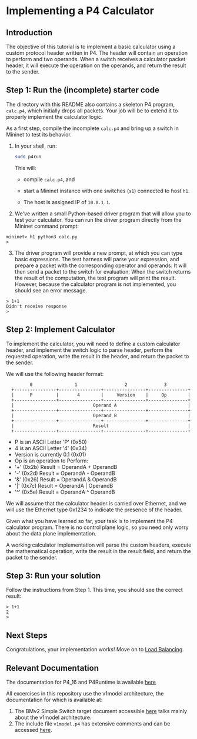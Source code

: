 # Implementing a P4 Calculator

## Introduction

The objective of this tutorial is to implement a basic calculator
using a custom protocol header written in P4. The header will contain
an operation to perform and two operands. When a switch receives a
calculator packet header, it will execute the operation on the
operands, and return the result to the sender.

## Step 1: Run the (incomplete) starter code

The directory with this README also contains a skeleton P4 program,
`calc.p4`, which initially drops all packets.  Your job will be to
extend it to properly implement the calculator logic.

As a first step, compile the incomplete `calc.p4` and bring up a
switch in Mininet to test its behavior.

1. In your shell, run:
   ```bash
   sudo p4run
   ```
   This will:
   * compile `calc.p4`, and

   * start a Mininet instance with one switches (`s1`) connected to
     host `h1`.
   * The host is assigned IP of `10.0.1.1`.

2. We've written a small Python-based driver program that will allow
you to test your calculator. You can run the driver program directly
from the Mininet command prompt:

```
mininet> h1 python3 calc.py
>
```

3. The driver program will provide a new prompt, at which you can type
basic expressions. The test harness will parse your expression, and
prepare a packet with the corresponding operator and operands. It will
then send a packet to the switch for evaluation. When the switch
returns the result of the computation, the test program will print the
result. However, because the calculator program is not implemented,
you should see an error message.

```
> 1+1
Didn't receive response
>
```

## Step 2: Implement Calculator

To implement the calculator, you will need to define a custom
calculator header, and implement the switch logic to parse header,
perform the requested operation, write the result in the header, and
return the packet to the sender.

We will use the following header format:

             0                1                  2              3
      +----------------+----------------+----------------+---------------+
      |      P         |       4        |     Version    |     Op        |
      +----------------+----------------+----------------+---------------+
      |                              Operand A                           |
      +----------------+----------------+----------------+---------------+
      |                              Operand B                           |
      +----------------+----------------+----------------+---------------+
      |                              Result                              |
      +----------------+----------------+----------------+---------------+


-  P is an ASCII Letter 'P' (0x50)
-  4 is an ASCII Letter '4' (0x34)
-  Version is currently 0.1 (0x01)
-  Op is an operation to Perform:
 -   '+' (0x2b) Result = OperandA + OperandB
 -   '-' (0x2d) Result = OperandA - OperandB
 -   '&' (0x26) Result = OperandA & OperandB
 -   '|' (0x7c) Result = OperandA | OperandB
 -   '^' (0x5e) Result = OperandA ^ OperandB


We will assume that the calculator header is carried over Ethernet,
and we will use the Ethernet type 0x1234 to indicate the presence of
the header.

Given what you have learned so far, your task is to implement the P4
calculator program. There is no control plane logic, so you need only
worry about the data plane implementation.

A working calculator implementation will parse the custom headers,
execute the mathematical operation, write the result in the result
field, and return the packet to the sender.

## Step 3: Run your solution

Follow the instructions from Step 1.  This time, you should see the
correct result:

```
> 1+1
2
>
```

## Next Steps

Congratulations, your implementation works! Move on to
[Load Balancing](../load_balance).


## Relevant Documentation

The documentation for P4_16 and P4Runtime is available [here](https://p4.org/specs/)

All excercises in this repository use the v1model architecture, the documentation for which is available at:
1. The BMv2 Simple Switch target document accessible [here](https://github.com/p4lang/behavioral-model/blob/master/docs/simple_switch.md) talks mainly about the v1model architecture.
2. The include file `v1model.p4` has extensive comments and can be accessed [here](https://github.com/p4lang/p4c/blob/master/p4include/v1model.p4).
